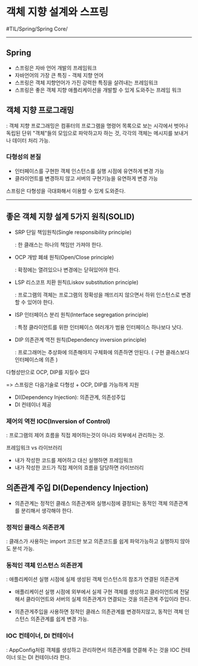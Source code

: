 # 객체 지향 설계와 스프링
#TIL/Spring/Spring Core/

---
## Spring

- 스프링은 자바 언어 개발의 프레임워크
- 자바언어의 가장 큰 특징 - 객체 지향 언어
- 스프링은 객체 지향언어가 가진 강력한 특징을 살려내는 프레임워크
- 스프링은 좋은 객체 지향 애플리케이션을 개발할 수 있게 도와주는 프레임 워크

## 객체 지향 프로그래밍
: 객체 지향 프로그래밍은 컴퓨터의 프로그램을 명령어 목록으로 보는 시각에서 벗어나 독립된 단위 "객체"들의 모임으로 파악하고자 하는 것, 각각의 객체는 메시지를 보내거나 데이터 처리 가능.

### 다형성의 본질
- 인터페이스를 구현한 객체 인스턴스를 실행 시점에 유연하게 변경 가능
- 클라이언트를 변경하지 않고 서버의 구현기능을 유연하게 변경 가능

스프링은 다형성을 극대화해서 이용할 수 있게 도와준다.

---

## 좋은 객체 지향 설계 5가지 원칙(SOLID)
- SRP 단일 책임원칙(Single responsibility principle)

    : 한 클래스는 하나의 책임만 가져야 한다.

- OCP 개방 폐쇄 원칙(Open/Close principle)

    : 확정에는 열려있으나 변경에는 닫혀있어야 한다.

- LSP 리스코프 치환 원칙(Liskov substitution principle)

    : 프로그램의 객체는 프로그램의 정확성을 깨뜨리지 않으면서 하위 인스턴스로 변경할 수 있어야 한다.

- ISP 인터페이스 분리 원칙(Interface segregation principle)

    : 특정 클라이언트를 위한 인터페이스 여러개가 범용 인터페이스 하나보다 낫다.

- DIP 의존관계 역전 원칙(Dependency inversion principle)

    : 프로그래머는 추상화에 의존해야지 구체화에 의존하면 안된다. ( 구현 클래스보다 인터페이스에 의존 )



다형성만으로 OCP, DIP를 지킬수 없다

=> 스프링은 다음기술로 다형성 + OCP, DIP를 가능하게 지원
- DI(Dependency Injection): 의존관계, 의존성주입
- DI 컨테이너 제공


### 제어의 역전 IOC(Inversion of Control)
: 프로그램의 제어 흐름을 직접 제어하는것이 아니라 외부에서 관리하는 것.

프레임워크 vs 라이브러리
- 내가 작성한 코드를 제어하고 대신 실행하면 프레임워크
- 내가 작성한 코드가 직접 제어의 흐름을 담당하면 라이브러리


## 의존관계 주입 DI(Dependency Injection)
- 의존관계는 정적인 클래스 의존관계와 실행시점에 결정되는 동적인 객체 의존관계를 분리해서 생각해야 한다.

### 정적인 클래스 의존관계
: 클래스가 사용하는 import 코드만 보고 의존코드를 쉽게 파악가능하고 실행하지 않아도 분석 가능.

### 동적인 객체 인스턴스 의존관계
: 애플리케이션 실행 시점에 실제 생성된 객체 인스턴스의 참조가 연결된 의존관계

- 애플리케이션 실행 시점에 외부에서 실제 구현 객체를 생성하고 클라이언트에 전달해서 클라이언트와 서버의 실제 의존관계가 연결되는 것을 의존관계 주입이라 한다.

- 의존관게주입을 사용하면 정적인 클래스 의존관계를 변경하지않고, 동적인 객체 인스턴스 의존관계를 쉽게 변경 가능.

### IOC 컨테이너, DI 컨테이너
: AppConfig처럼 객체를 생성하고 관리하면서 의존관계를 연결해 주는 것을 IOC 컨테이너 또는 DI 컨테이너라 한다.